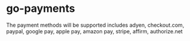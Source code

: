 # go-payments
The payment methods will be supported includes adyen, checkout.com, paypal, google pay, apple pay, amazon pay, stripe, affirm, authorize.net

